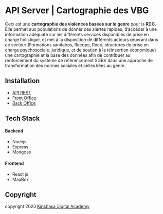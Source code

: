 # **API Server | Cartographie des VBG**

Ceci est une **cartographie des violences basées sur le genre** pour la **RDC**. Elle permet aux populations de donner des alertes rapides, d’accéder à une information adéquate sur les différents services disponibles de prise en charge holistique, et met à la disposition de différents acteurs œuvrant dans ce secteur (Formations sanitaires, Recope, Reco, structures de prise en charge psychosociale, juridique, et de soutien à la réinsertion économique) une cartographie et la base des données afin de contribuer au renforcement du système de référencement SGBV dans une approche de transformation des normes sociales et celles liées au genre.

## **Installation**

- [API REST](https://github.com/Kinshasa-Digital-Academy-Dev/cartographie-vs-2/tree/master/server)
- [Front Office](https://github.com/Kinshasa-Digital-Academy-Dev/cartographie-vs-2/tree/master/front-office)
- [Back Office](https://github.com/Kinshasa-Digital-Academy-Dev/cartographie-vs-2/tree/master/back-office)


## **Tech Stack**
#### Backend
- Nodejs
- Express
- Mongoss

#### Frontend
- React js
- MapBox

## **Copyright**
copyright 2020 [Kinshasa Digital Academy](https://www.kinshasadigital.com/academy)
